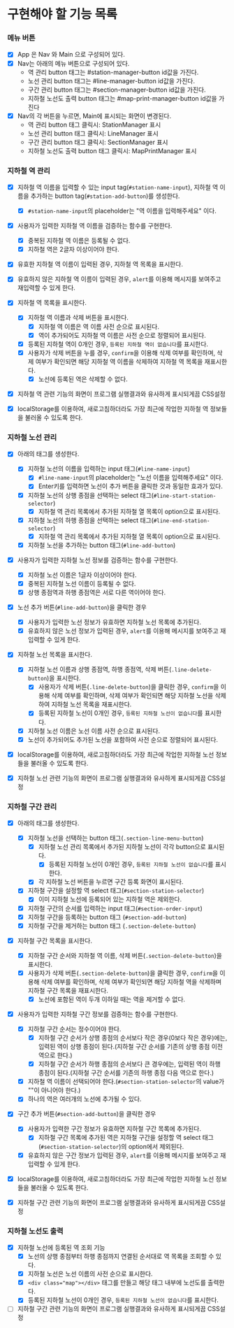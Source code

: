 # 구현해야 할 기능 목록

### 메뉴 버튼
- [x] App 은 Nav 와 Main 으로 구성되어 있다.
- [x] Nav는 아래의 메뉴 버튼으로 구성되어 있다.
   - 역 관리 button 태그는 #station-manager-button id값을 가진다.
   - 노선 관리 button 태그는 #line-manager-button id값을 가진다.
   - 구간 관리 button 태그는 #section-manager-button id값을 가진다.
   - 지하철 노선도 출력 button 태그는 #map-print-manager-button id값을 가진다
- [x] Nav의 각 버튼을 누르면, Main에 표시되는 화면이 변경된다.
   - 역 관리 button 태그 클릭시: StationManager 표시
   - 노선 관리 button 태그 클릭시: LineManager 표시
   - 구간 관리 button 태그 클릭시: SectionManager 표시
   - 지하철 노선도 출력 button 태그 클릭시: MapPrintManager 표시


### 지하철 역 관리
- [x] 지하철 역 이름을 입력할 수 있는 input tag(`#station-name-input`), 지하철 역 이름을 추가하는 button tag(`#station-add-button`)를 생성한다.
  - [x] `#station-name-input`의 placeholder는 "역 이름을 입력해주세요" 이다.
- [x] 사용자가 입력한 지하철 역 이름을 검증하는 함수를 구현한다.
  - [x] 중복된 지하철 역 이름은 등록될 수 없다.
  - [x] 지하철 역은 2글자 이상이어야 한다.
- [x] 유효한 지하철 역 이름이 입력된 경우, 지하철 역 목록을 표시한다.
- [x] 유효하지 않은 지하철 역 이름이 입력된 경우, `alert`를 이용해 메시지를 보여주고 재입력할 수 있게 한다.
- [x] 지하철 역 목록을 표시한다. 
  - [x] 지하철 역 이름과 삭제 버튼을 표시한다.
    - [x] 지하철 역 이름은 역 이름 사전 순으로 표시된다.
    - [x] 역이 추가되어도 지하철 역 이름은 사전 순으로 정렬되어 표시된다.
  - [x] 등록된 지하철 역이 0개인 경우, `등록된 지하철 역이 없습니다`를 표시한다.
  - [x] 사용자가 삭제 버튼을 누를 경우, `confirm`을 이용해 삭제 여부를 확인하며, 
  삭제 여부가 확인되면 해당 지하철 역 이름을 삭제하여 지하철 역 목록을 재표시한다.
    - [x] 노선에 등록된 역은 삭제할 수 없다. 
- [x] 지하철 역 관련 기능의 화면이 프로그램 실행결과와 유사하게 표시되게끔 CSS설정
- [x] localStorage를 이용하여, 새로고침하더라도 가장 최근에 작업한 지하철 역 정보들을 불러올 수 있도록 한다.


### 지하철 노선 관리
- [x] 아래의 태그를 생성한다.
  - [x] 지하철 노선의 이름을 입력하는 input 태그(`#line-name-input`)
    - [x] `#line-name-input`의 placeholder는 "노선 이름을 입력해주세요" 이다.
    - [x] Enter키를 입력하면 노선이 추가 버튼을 클릭한 것과 동일한 효과가 있다.
  - [x] 지하철 노선의 상행 종점을 선택하는 select 태그(`#line-start-station-selector`)
    - [x] 지하철 역 관리 목록에서 추가된 지하철 열 목록이 option으로 표시된다.
  - [x] 지하철 노선의 하행 종점을 선택하는 select 태그(`#line-end-station-selector`)
    - [x] 지하철 역 관리 목록에서 추가된 지하철 열 목록이 option으로 표시된다.
  - [x] 지하철 노선을 추가하는 button 태그(`#line-add-button`)
  
- [x] 사용자가 입력한 지하철 노선 정보를 검증하는 함수를 구현한다.
  - [x] 지하철 노선 이름은 1글자 이상이어야 한다.
  - [x] 중복된 지하철 노선 이름이 등록될 수 없다.
  - [x] 상행 종점역과 하행 종점역은 서로 다른 역이어야 한다.

- [x] 노선 추가 버튼(`#line-add-button`)을 클릭한 경우 
  - [x] 사용자가 입력한 노선 정보가 유효하면 지하철 노선 목록에 추가된다.
  - [x] 유효하지 않은 노선 정보가 입력된 경우, `alert`를 이용해 메시지를 보여주고 재입력할 수 있게 한다.
  
- [x] 지하철 노선 목록을 표시한다.
  - [x] 지하철 노선 이름과 상행 종점역, 하행 종점역, 삭제 버튼(`.line-delete-button`)을 표시한다.
    - [x] 사용자가 삭제 버튼(`.line-delete-button`)을 클릭한 경우, `confirm`을 이용해 삭제 여부를 확인하며, 
      삭제 여부가 확인되면 해당 지하철 노선을 삭제하여 지하철 노선 목록을 재표시한다.
    - [x] 등록된 지하철 노선이 0개인 경우, `등록된 지하철 노선이 없습니다`를 표시한다.
  - [x] 지하철 노선 이름은 노선 이름 사전 순으로 표시된다.
  - [x] 노선이 추가되어도 추가된 노선을 포함하여 사전 순으로 정렬되어 표시된다.

- [x] localStorage를 이용하여, 새로고침하더라도 가장 최근에 작업한 지하철 노선 정보들을 불러올 수 있도록 한다.

- [x] 지하철 노선 관련 기능의 화면이 프로그램 실행결과와 유사하게 표시되게끔 CSS설정

### 지하철 구간 관리
- [x] 아래의 태그를 생성한다.
  - [x] 지하철 노선을 선택하는 button 태그(`.section-line-menu-button`)
    - [x] 지하철 노선 관리 목록에서 추가된 지하철 노선이 각각 button으로 표시된다.
      - [x] 등록된 지하철 노선이 0개인 경우, `등록된 지하철 노선이 없습니다`를 표시한다.
    - [x] 각 지하철 노선 버튼을 누르면 구간 등록 화면이 표시된다.
  - [x] 지하철 구간을 설정할 역 select 태그(`#section-station-selector`)
    - [x] 이미 지하철 노선에 등록되어 있는 지하철 역은 제외한다.
  - [x] 지하철 구간의 순서를 입력하는 input 태그(`#section-order-input`)
  - [x] 지하철 구간을 등록하는 button 태그 (`#section-add-button`)
  - [x] 지하철 구간을 제거하는 button 태그 (`.section-delete-button`)

- [x] 지하철 구간 목록을 표시한다.
  - [x] 지하철 구간 순서와 지하철 역 이름, 삭제 버튼(`.section-delete-button`)을 표시한다.
  - [x] 사용자가 삭제 버튼(`.section-delete-button`)을 클릭한 경우, `confirm`을 이용해 삭제 여부를 확인하며, 
      삭제 여부가 확인되면 해당 지하철 역을 삭제하며 지하철 구간 목록을 재표시한다.
      - [x] 노선에 포함된 역이 두개 이하일 때는 역을 제거할 수 없다.

- [x] 사용자가 입력한 지하철 구간 정보를 검증하는 함수를 구현한다.
  - [x] 지하철 구간 순서는 정수이어야 한다.
    - [x] 지하철 구간 순서가 상행 종점의 순서보다 작은 경우(0보다 작은 경우)에는, 입력된 역이 상행 종점이 된다.(지하철 구간 순서를 기존의 상행 종점 이전 역으로 한다.)
    - [x] 지하철 구간 순서가 하행 종점의 순서보다 큰 경우에는, 입력된 역이 하행 종점이 된다.(지하철 구간 순서를 기존의 하행 종점 다음 역으로 한다.)
  - [x] 지하철 역 이름이 선택되어야 한다.(`#section-station-selector`의 value가 ""이 아니어야 한다.)
  - [x] 하나의 역은 여러개의 노선에 추가될 수 있다.

- [x] 구간 추가 버튼(`#section-add-button`)을 클릭한 경우 
  - [x] 사용자가 입력한 구간 정보가 유효하면 지하철 구간 목록에 추가된다.
    - [x] 지하철 구간 목록에 추가된 역은 지하철 구간을 설정할 역 select 태그(`#section-station-selector`)의 option에서 제외된다.
  - [x] 유효하지 않은 구간 정보가 입력된 경우, `alert`를 이용해 메시지를 보여주고 재입력할 수 있게 한다.

- [x] localStorage를 이용하여, 새로고침하더라도 가장 최근에 작업한 지하철 노선 정보들을 불러올 수 있도록 한다.
  
- [x] 지하철 구간 관련 기능의 화면이 프로그램 실행결과와 유사하게 표시되게끔 CSS설정


### 지하철 노선도 출력

- [x] 지하철 노선에 등록된 역 조회 기능
  - [x] 노선의 상행 종점부터 하행 종점까지 연결된 순서대로 역 목록을 조회할 수 있다.
  - [x] 지하철 노선은 노선 이름의 사전 순으로 표시한다.
  - [x] `<div class="map"></div>` 태그를 만들고 해당 태그 내부에 노선도를 출력한다.
  - [x] 등록된 지하철 노선이 0개인 경우, `등록된 지하철 노선이 없습니다`를 표시한다.

- [ ] 지하철 구간 관련 기능의 화면이 프로그램 실행결과와 유사하게 표시되게끔 CSS설정